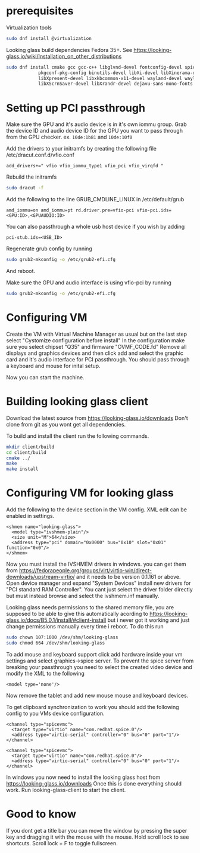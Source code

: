 # prerequisites

Virtualization tools
```bash
sudo dnf install @virtualization
```

Looking glass build dependencies Fedora 35+. See https://looking-glass.io/wiki/Installation_on_other_distributions
```bash
sudo dnf install cmake gcc gcc-c++ libglvnd-devel fontconfig-devel spice-protocol make nettle-devel \
            pkgconf-pkg-config binutils-devel libXi-devel libXinerama-devel libXcursor-devel \
            libXpresent-devel libxkbcommon-x11-devel wayland-devel wayland-protocols-devel \
            libXScrnSaver-devel libXrandr-devel dejavu-sans-mono-fonts
```

# Setting up PCI passthrough

Make sure the GPU and it's audio device is in it's own iommu group.
Grab the device ID and audio device ID for the GPU you want to pass through from the GPU checker. ex. `10de:1b81` and `10de:10f0`

Add the drivers to your initramfs by creating the following file /etc/dracut.conf.d/vfio.conf
```
add_drivers+=" vfio vfio_iommu_type1 vfio_pci vfio_virqfd "
```

Rebuild the initramfs

```bash
sudo dracut -f
```

Add the following to the line GRUB_CMDLINE_LINUX in /etc/default/grub
```
amd_iommu=on amd_iommu=pt rd.driver.pre=vfio-pci vfio-pci.ids=<GPU:ID>,<GPUAUDIO:ID>
```

You can also passthrough a whole usb host device if you wish by adding
```
pci-stub.ids=<USB_ID>
```

Regenerate grub config by running 
```bash
sudo grub2-mkconfig -o /etc/grub2-efi.cfg
```
And reboot.



Make sure the GPU and audio interface is using vfio-pci by running 
```bash
sudo grub2-mkconfig -o /etc/grub2-efi.cfg
```


# Configuring VM
Create the VM with Virtual Machine Manager as usual but on the last step select "Cystomize configuration before install"
In the configuration make sure you select chipset "Q35" and firmware "OVMF_CODE.fd"
Remove all displays and graphics devices and then click add and select the graphic card and it's audio interface for PCI passthrough.
You should pass through a keyboard and mouse for inital setup.

Now you can start the machine.

# Building looking glass client
Download the latest source from https://looking-glass.io/downloads Don't clone from git as you wont get all dependencies.

To build and install the client run the following commands.
```bash
mkdir client/build
cd client/build
cmake ../
make
make install
```

# Configuring VM for looking glass

Add the following to the device section in the VM config. XML edit can be enabled in settings.
```
<shmem name="looking-glass">
  <model type="ivshmem-plain"/>
  <size unit="M">64</size>
  <address type="pci" domain="0x0000" bus="0x10" slot="0x01" function="0x0"/>
</shmem>
```
Now you must install the IVSHMEM drivers in windows. you can get them from https://fedorapeople.org/groups/virt/virtio-win/direct-downloads/upstream-virtio/ and it needs to be version 0.1.161 or above.
Open device manager and expand "System Devices" install new drivers for "PCI standard RAM Controller". You cant just select the driver folder directly but must instead browse and select the ivshmem.inf manually.

Looking glass needs permissions to the shared memory file, you are supposed to be able to give this automatically acording to https://looking-glass.io/docs/B5.0.1/install/#client-install but i never got it working and just change permissions manually every time i reboot.
To do this run 
```bash
sudo chown 107:1000 /dev/shm/looking-glass
sudo chmod 664 /dev/shm/looking-glass
```

To add mouse and keyboard support click add hardware inside your vm settings and select graphics->spice server. To prevent the spice server from breaking your passthrough you need to select the created video device and modify the XML to the following
```
<model type='none'/>
```
Now remove the tablet and add new mouse mouse and keyboard devices. 


To get clipboard synchronization to work you should add the following config to you VMs device configuration.
```
<channel type="spicevmc">
  <target type="virtio" name="com.redhat.spice.0"/>
  <address type="virtio-serial" controller="0" bus="0" port="1"/>
</channel>

```

```
<channel type="spicevmc">
  <target type="virtio" name="com.redhat.spice.0"/>
  <address type="virtio-serial" controller="0" bus="0" port="1"/>
</channel>
```

In windows you now need to install the looking glass host from https://looking-glass.io/downloads
Once this is done everything should work. Run looking-glass-client to start the client.

# Good to know
If you dont get a title bar you can move the window by pressing the super key and dragging it with the mouse with the mouse.
Hold scroll lock to see shortcuts. Scroll lock + F to toggle fullscreen.
